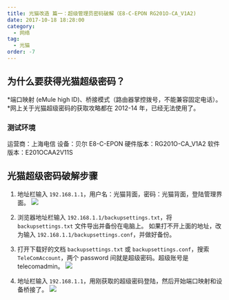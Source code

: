 ```yaml
---
title: 光猫改造 篇一：超级管理员密码破解（E8-C-EPON RG201O-CA_V1A2)
date: 2017-10-18 18:28:00
category:
  - 网络
tag:
  - 光猫
order: -7
---
```


## 为什么要获得光猫超级密码？

*端口映射 (eMule high ID)、桥接模式（路由器掌控拨号，不能兼容固定电话）。*网上关于光猫超级密码的获取攻略都在 2012-14 年，已经无法使用了。

### 测试环境

运营商：上海电信
设备：贝尔 E8-C-EPON
硬件版本：RG201O-CA_V1A2
软件版本：E201OCAA2V11S

## 光猫超级密码破解步骤

1. 地址栏输入 `192.168.1.1`，用户名：光猫背面，密码：光猫背面，登陆管理界面。
   ![](https://pic1.zhimg.com/v2-9e43bc86b9095f3f6c2cfa4bd58dcd68_r.jpg)

2. 浏览器地址栏输入 `192.168.1.1/backupsettings.txt`，将 `backupsettings.txt` 文件导出并备份在电脑上。
   如果打不开上面的地址，改为输入 `192.168.1.1/backupsettings.conf`，并做好备份。

3. 打开下载好的文档 `backupsettings.txt` 或 `backupsettings.conf`，搜索 `TeleComAccount`，两个 password 间就是超级密码。超级账号是 telecomadmin。
   ![](https://pic3.zhimg.com/v2-ee441dd18cc8e5f6303fdaef82b6d476_r.jpg)

4. 地址栏输入 `192.168.1.1`，用刚获取的超级密码登陆，然后开始端口映射和设备桥接了。
   ![](https://pic1.zhimg.com/v2-31d6bb6b90be541c186a360fe2dd323c_r.jpg)
